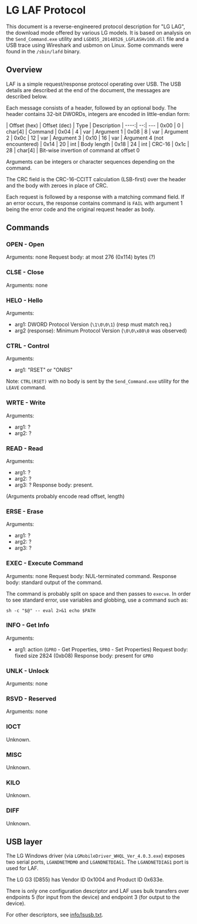 # LG LAF Protocol
This document is a reverse-engineered protocol description for "LG LAG", the
download mode offered by various LG models. It is based on analysis on the
`Send_Command.exe` utility and `LGD855_20140526_LGFLASHv160.dll` file and a USB
trace using Wireshark and usbmon on Linux. Some commands were found in the
`/sbin/lafd` binary.

## Overview
LAF is a simple request/response protocol operating over USB. The USB details
are described at the end of the document, the messages are described below.

Each message consists of a header, followed by an optional body. The header
contains 32-bit DWORDs, integers are encoded in little-endian form:

| Offset (hex) | Offset (dec) | Type | Description
| ----:| --:| ---
| 0x00 | 0  | char[4] | Command
| 0x04 | 4  | var     | Argument 1
| 0x08 | 8  | var     | Argument 2
| 0x0c | 12 | var     | Argument 3
| 0x10 | 16 | var     | Argument 4 (not encountered)
| 0x14 | 20 | int     | Body length
| 0x18 | 24 | int     | CRC-16
| 0x1c | 28 | char[4] | Bit-wise invertion of command at offset 0

Arguments can be integers or character sequences depending on the command.

The CRC field is the CRC-16-CCITT calculation (LSB-first) over the header and
the body with zeroes in place of CRC.

Each request is followed by a response with a matching command field. If an
error occurs, the response contains command is `FAIL` with argument 1 being the
error code and the original request header as body.

## Commands

### OPEN - Open
Arguments: none
Request body: at most 276 (0x114) bytes (?)

### CLSE - Close
Arguments: none

### HELO - Hello
Arguments:
 - arg1: DWORD Protocol Version (`\1\0\0\1`) (resp must match req.)
 - arg2 (response): Minimum Protocol Version (`\0\0\x80\0` was observed)

### CTRL - Control
Arguments:
 - arg1: "RSET" or "ONRS"

Note: `CTRL(RSET)` with no body is sent by the `Send_Command.exe` utility for
the `LEAVE` command.

### WRTE - Write
Arguments:
 - arg1: ?
 - arg2: ?

### READ - Read
Arguments:
 - arg1: ?
 - arg2: ?
 - arg3: ?
Response body: present.

(Arguments probably encode read offset, length)

### ERSE - Erase
Arguments:
 - arg1: ?
 - arg2: ?
 - arg3: ?

### EXEC - Execute Command
Arguments: none
Request body: NUL-terminated command.
Response body: standard output of the command.

The command is probably split on space and then passes to `execve`. In order to
see standard error, use variables and globbing, use a command such as:

    sh -c "$@" -- eval 2>&1 echo $PATH

### INFO - Get Info
Arguments:
 - arg1: action (`GPRO` - Get Properties, `SPRO` - Set Properties)
Request body: fixed size 2824 (0xb08)
Response body: present for `GPRO`

### UNLK - Unlock
Arguments: none

### RSVD - Reserved
Arguments: none

### IOCT
Unknown.

### MISC
Unknown.

### KILO
Unknown.

### DIFF
Unknown.

## USB layer
The LG Windows driver (via `LGMobileDriver_WHQL_Ver_4.0.3.exe`) exposes two
serial ports, `LGANDNETMDM0` and `LGANDNETDIAG1`. The `LGANDNETDIAG1` port is
used for LAF.

The LG G3 (D855) has Vendor ID 0x1004 and Product ID 0x633e.

There is only one configuration descriptor and LAF uses bulk transfers over
endpoints 5 (for input from the device) and endpoint 3 (for output to the
device).

For other descriptors, see [info/lsusb.txt](info/lsusb.txt).
